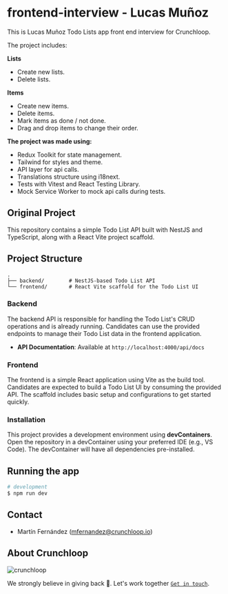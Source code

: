 
# frontend-interview - Lucas Muñoz

This is Lucas Muñoz Todo Lists app front end interview for Crunchloop.

The project includes:

**Lists**
* Create new lists.
* Delete lists.

**Items**
* Create new items.
* Delete items.
* Mark items as done / not done.
* Drag and drop items to change their order.

**The project was made using:**
* Redux Toolkit for state management.
* Tailwind for styles and theme.
* API layer for api calls.
* Translations structure using i18next.
* Tests with Vitest and React Testing Library.
* Mock Service Worker to mock api calls during tests.

## Original Project

This repository contains a simple Todo List API built with NestJS and TypeScript, along with a React Vite project scaffold.

## Project Structure

```plaintext
.
├── backend/        # NestJS-based Todo List API
└── frontend/       # React Vite scaffold for the Todo List UI
```

### Backend

The backend API is responsible for handling the Todo List's CRUD operations and is already running. Candidates can use the provided endpoints to manage their Todo List data in the frontend application.

- **API Documentation**: Available at `http://localhost:4000/api/docs`

### Frontend

The frontend is a simple React application using Vite as the build tool. Candidates are expected to build a Todo List UI by consuming the provided API. The scaffold includes basic setup and configurations to get started quickly.

### Installation

This project provides a development environment using **devContainers**. Open the repository in a devContainer using your preferred IDE (e.g., VS Code). The devContainer will have all dependencies pre-installed.

## Running the app

```bash
# development
$ npm run dev
```

## Contact

- Martín Fernández (mfernandez@crunchloop.io)

## About Crunchloop

![crunchloop](https://s3.amazonaws.com/crunchloop.io/logo-blue.png)

We strongly believe in giving back :rocket:. Let's work together [`Get in touch`](https://crunchloop.io/#contact).

